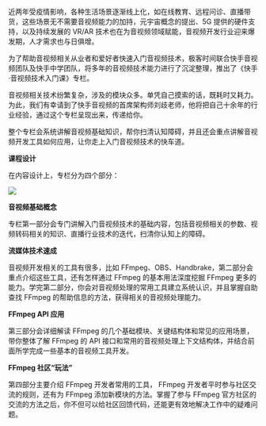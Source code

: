 近两年受疫情影响，各种生活场景逐渐线上化，如在线教育、远程问诊、直播带货，这些场景无不需要音视频能力的加持，元宇宙概念的提出、5G 提供的硬件支持，以及持续发展的 VR/AR 技术也在为音视频领域赋能，音视频开发行业迎来爆发期，人才需求也与日俱增。

为了帮助音视频相关从业者和爱好者快速入门音视频技术，极客时间联合快手音视频团队及快手中学团队，将多年的音视频技术能力进行了沉淀整理，推出了《快手·音视频技术入门课》专栏。

音视频相关技术纷繁复杂，涉及的模块众多。单凭自己摸索的话，既耗时又耗力。为此，我们有幸请到了快手音视频的首席架构师刘歧老师，他将把自己十余年的行业经验，通过这个专栏呈现出来，传递给你。

整个专栏会系统讲解音视频基础知识，帮你扫清认知障碍，并且还会重点讲解音视频开发工具如何应用，让你走上入门音视频技术的快车道。

**课程设计**

在内容设计上，专栏分为四个部分：

![](https://static001.geekbang.org/resource/image/71/5a/71bdf83485e908a95efc53c24053b05a.png)

**音视频基础概念**

专栏第一部分会专门讲解入门音视频技术的基础内容，包括音视频相关的参数、视频转码相关的知识、直播行业技术的迭代，扫清你认知上的障碍。

**流媒体技术速成**

音视频开发相关的工具有很多，比如 FFmpeg、OBS、Handbrake，第二部分会重点介绍这些工具，还有怎样通过 FFmpeg 的基本用法深度挖掘 FFmpeg 更多的能力。学完第二部分，你会对音视频处理的常用工具建立系统认识，并且掌握自助查找 FFmpeg 的帮助信息的方法，获得相关的音视频处理能力。

**FFmpeg API 应用**

第三部分会详细解读 FFmpeg 的几个基础模块、关键结构体和常见的应用场景，带你整体了解 FFmpeg 的 API 接口和常用的音视频处理上下文结构体，并结合前面所学完成一些基本的音视频工具开发。

**FFmpeg 社区“玩法”**

第四部分主要介绍 FFmpeg 开发者常用的工具， FFmpeg 开发者平时参与社区交流的规则，还有为 FFmpeg 添加新模块的方法。掌握了参与 FFmpeg 官方社区的交流的方法之后，你不但可以给社区回馈代码，还能更有效地解决工作中的疑难问题。